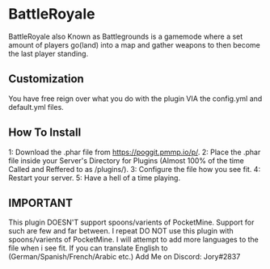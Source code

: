 # BattleRoyale
BattleRoyale also Known as Battlegrounds is a gamemode where a set amount of players go(land) into a map and gather weapons to then become the last player standing.

## Customization
You have free reign over what you do with the plugin VIA the config.yml and default.yml files.


## How To Install
1: Download the .phar file from https://poggit.pmmp.io/p/.
2: Place the .phar file inside your Server's Directory for Plugins (Almost 100% of the time Called and Reffered to as /plugins/).
3: Configure the file how you see fit.
4: Restart your server.
5: Have a hell of a time playing.

## IMPORTANT
This plugin DOESN'T support spoons/varients of PocketMine. Support for such are few and far between. I repeat DO NOT use this plugin with spoons/varients of PocketMine.
I will attempt to add more languages to the file when i see fit.
If you can translate English to (German/Spanish/French/Arabic etc.) Add Me on Discord: Jory#2837
